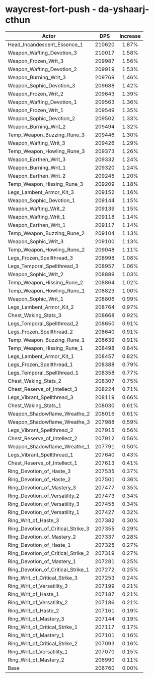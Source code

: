 # waycrest-fort-push - da-yshaarj-cthun
| Actor | DPS | Increase |
|---|:---:|:---:|
|Head_Incandescent_Essence_1|210620|1.87%|
|Weapon_Wafting_Devotion_3|210017|1.58%|
|Weapon_Frozen_Writ_3|209987|1.56%|
|Weapon_Wafting_Devotion_2|209919|1.53%|
|Weapon_Burning_Writ_3|209769|1.46%|
|Weapon_Sophic_Devotion_3|209688|1.42%|
|Weapon_Frozen_Writ_2|209643|1.39%|
|Weapon_Wafting_Devotion_1|209563|1.36%|
|Weapon_Frozen_Writ_1|209549|1.35%|
|Weapon_Sophic_Devotion_2|209502|1.33%|
|Weapon_Burning_Writ_2|209494|1.32%|
|Temp_Weapon_Buzzing_Rune_3|209446|1.30%|
|Weapon_Wafting_Writ_3|209426|1.29%|
|Temp_Weapon_Howling_Rune_3|209373|1.26%|
|Weapon_Earthen_Writ_3|209332|1.24%|
|Weapon_Burning_Writ_1|209320|1.24%|
|Weapon_Earthen_Writ_2|209245|1.20%|
|Temp_Weapon_Hissing_Rune_3|209209|1.18%|
|Legs_Lambent_Armor_Kit_3|209152|1.16%|
|Weapon_Sophic_Devotion_1|209144|1.15%|
|Weapon_Wafting_Writ_2|209139|1.15%|
|Weapon_Wafting_Writ_1|209118|1.14%|
|Weapon_Earthen_Writ_1|209117|1.14%|
|Temp_Weapon_Buzzing_Rune_2|209104|1.13%|
|Weapon_Sophic_Writ_3|209100|1.13%|
|Temp_Weapon_Howling_Rune_2|209048|1.11%|
|Legs_Frozen_Spellthread_3|208998|1.08%|
|Legs_Temporal_Spellthread_3|208957|1.06%|
|Weapon_Sophic_Writ_2|208889|1.03%|
|Temp_Weapon_Hissing_Rune_2|208864|1.02%|
|Temp_Weapon_Howling_Rune_1|208823|1.00%|
|Weapon_Sophic_Writ_1|208806|0.99%|
|Legs_Lambent_Armor_Kit_2|208764|0.97%|
|Chest_Waking_Stats_3|208668|0.92%|
|Legs_Temporal_Spellthread_2|208650|0.91%|
|Legs_Frozen_Spellthread_2|208640|0.91%|
|Temp_Weapon_Buzzing_Rune_1|208639|0.91%|
|Temp_Weapon_Hissing_Rune_1|208498|0.84%|
|Legs_Lambent_Armor_Kit_1|208457|0.82%|
|Legs_Frozen_Spellthread_1|208388|0.79%|
|Legs_Temporal_Spellthread_1|208358|0.77%|
|Chest_Waking_Stats_2|208307|0.75%|
|Chest_Reserve_of_Intellect_3|208224|0.71%|
|Legs_Vibrant_Spellthread_3|208119|0.66%|
|Chest_Waking_Stats_1|208030|0.61%|
|Weapon_Shadowflame_Wreathe_2|208016|0.61%|
|Weapon_Shadowflame_Wreathe_3|207988|0.59%|
|Legs_Vibrant_Spellthread_2|207915|0.56%|
|Chest_Reserve_of_Intellect_2|207912|0.56%|
|Weapon_Shadowflame_Wreathe_1|207791|0.50%|
|Legs_Vibrant_Spellthread_1|207640|0.43%|
|Chest_Reserve_of_Intellect_1|207613|0.41%|
|Ring_Devotion_of_Haste_3|207535|0.37%|
|Ring_Devotion_of_Haste_2|207501|0.36%|
|Ring_Devotion_of_Mastery_3|207477|0.35%|
|Ring_Devotion_of_Versatility_2|207473|0.34%|
|Ring_Devotion_of_Versatility_3|207455|0.34%|
|Ring_Devotion_of_Versatility_1|207427|0.32%|
|Ring_Writ_of_Haste_3|207382|0.30%|
|Ring_Devotion_of_Critical_Strike_3|207355|0.29%|
|Ring_Devotion_of_Mastery_2|207337|0.28%|
|Ring_Devotion_of_Haste_1|207325|0.27%|
|Ring_Devotion_of_Critical_Strike_2|207319|0.27%|
|Ring_Devotion_of_Mastery_1|207281|0.25%|
|Ring_Devotion_of_Critical_Strike_1|207272|0.25%|
|Ring_Writ_of_Critical_Strike_3|207253|0.24%|
|Ring_Writ_of_Versatility_3|207199|0.21%|
|Ring_Writ_of_Haste_1|207187|0.21%|
|Ring_Writ_of_Versatility_2|207186|0.21%|
|Ring_Writ_of_Haste_2|207161|0.19%|
|Ring_Writ_of_Mastery_3|207144|0.19%|
|Ring_Writ_of_Critical_Strike_1|207117|0.17%|
|Ring_Writ_of_Mastery_1|207101|0.16%|
|Ring_Writ_of_Critical_Strike_2|207093|0.16%|
|Ring_Writ_of_Versatility_1|207070|0.15%|
|Ring_Writ_of_Mastery_2|206990|0.11%|
|Base|206760|0.00%|
